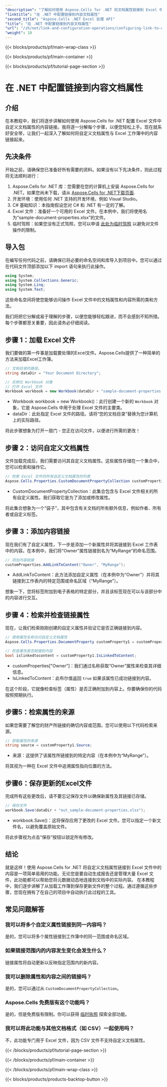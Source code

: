 ```yaml
---
"description": "了解如何使用 Aspose.Cells for .NET 将文档属性链接到 Excel 中的内容。面向开发人员的分步教程。"
"linktitle": "在 .NET 中配置链接到内容文档属性"
"second_title": "Aspose.Cells .NET Excel 处理 API"
"title": "在 .NET 中配置链接到内容文档属性"
"url": "/zh/net/link-and-configuration-operations/configuring-link-to-content-document-property/"
"weight": 10
---
```


{{< blocks/products/pf/main-wrap-class >}}

{{< blocks/products/pf/main-container >}}

{{< blocks/products/pf/tutorial-page-section >}}

# 在 .NET 中配置链接到内容文档属性

## 介绍

在本教程中，我们将逐步讲解如何使用 Aspose.Cells for .NET 配置 Excel 文件中自定义文档属性的内容链接。我将逐一分解每个步骤，以便您轻松上手。现在就系好安全带，让我们一起深入了解如何将自定义文档属性与 Excel 工作簿中的内容链接起来。

## 先决条件

开始之前，请确保您已准备好所有需要的资料。如果没有以下先决条件，则此过程将无法顺利进行：

1. Aspose.Cells for .NET 库：您需要在您的计算机上安装 Aspose.Cells for .NET。如果您尚未下载，请从 [Aspose.Cells for .NET下载页面](https://releases。aspose.com/cells/net/).
2. 开发环境：使用任何 .NET 支持的开发环境，例如 Visual Studio。
3. C# 基础知识：本指南假设您对 C# 和 .NET 有一定的了解。
4. Excel 文件：准备好一个可用的 Excel 文件。在本例中，我们将使用名为“sample-document-properties.xlsx”的文件。
5. 临时驾照：如果您没有正式驾照，您可以申请 [此处为临时驾照](https://purchase.aspose.com/temporary-license/) 以避免对文件操作的限制。

## 导入包

在编写任何代码之前，请确保已将必要的命名空间和库导入到项目中。您可以通过在代码文件顶部添加以下 import 语句来执行此操作。

```csharp
using System;
using System.Collections.Generic;
using System.Linq;
using System.Text;
```

这些命名空间将使您能够访问操作 Excel 文件中的文档属性和内容所需的类和方法。

我们将把它分解成易于理解的步骤，以便您能够轻松跟进，而不会感到不知所措。每个步骤都至关重要，因此请务必仔细阅读。

## 步骤 1：加载 Excel 文件

我们要做的第一件事是加载要处理的Excel文件。Aspose.Cells提供了一种简单的方法来加载Excel工作簿。

```csharp
// 文档目录的路径。
string dataDir = "Your Document Directory";

// 实例化 Workbook 对象
// 打开 Excel 文件
Workbook workbook = new Workbook(dataDir + "sample-document-properties.xlsx");
```

- Workbook workbook = new Workbook()：此行创建一个新的 `Workbook` 对象，它是 Aspose.Cells 中用于处理 Excel 文件的主要类。
- dataDir：此处指定 Excel 文件的路径。请将“您的文档目录”替换为您计算机上的实际路径。

将此步骤想象为打开一扇门 - 您正在访问文件，以便进行所需的更改！

## 步骤 2：访问自定义文档属性

文件加载完成后，我们需要访问其自定义文档属性。这些属性存储在一个集合中，您可以检索和操作它。

```csharp
// 检索 Excel 文件的所有自定义文档属性的列表
Aspose.Cells.Properties.CustomDocumentPropertyCollection customProperties = workbook.Worksheets.CustomDocumentProperties;
```

- CustomDocumentPropertyCollection：此集合包含与 Excel 文件相关的所有自定义属性。我们获取它是为了添加或修改属性。

将此集合想象为一个“袋子”，其中包含有关文档的所有额外信息，例如作者、所有者或自定义标签。

## 步骤 3：添加内容链接

现在我们有了自定义属性，下一步是添加一个新属性并将其链接到 Excel 工作表中的内容。在本例中，我们将“Owner”属性链接到名为“MyRange”的命名范围。

```csharp
// 添加内容链接
customProperties.AddLinkToContent("Owner", "MyRange");
```

- AddLinkToContent：此方法添加自定义属性（在本例中为“Owner”）并将其链接到工作表内的特定范围或命名区域（“MyRange”）。

想象一下，您将标签附加到电子表格的特定部分，并且该标签现在可以与该部分中的内容进行交互。

## 步骤 4：检索并检查链接属性

现在，让我们检索刚刚创建的自定义属性并验证它是否正确链接到内容。

```csharp
// 使用属性名称访问自定义文档属性
Aspose.Cells.Properties.DocumentProperty customProperty1 = customProperties["Owner"];

// 检查属性是否链接到内容
bool islinkedtocontent = customProperty1.IsLinkedToContent;
```

- customProperties["Owner"]：我们通过名称获取“Owner”属性来检查其详细信息。
- IsLinkedToContent：此布尔值返回 `true` 如果该属性已成功链接到内容。

在这个阶段，它就像检查标签（属性）是否正确附加到内容上。你要确保你的代码按照预期执行。

## 步骤5：检索属性的来源

如果您需要了解您的财产所链接的确切内容或范围，您可以使用以下代码检索来源。

```csharp
// 获取属性的来源
string source = customProperty1.Source;
```

- 来源：这提供了该属性所链接到的特定内容（在本例中为“MyRange”）。

将其视为一种在 Excel 文件中追溯属性指向位置的方法。

## 步骤6：保存更新的Excel文件

完成所有这些更改后，请不要忘记保存文件以确保新属性及其链接已存储。

```csharp
// 保存文件
workbook.Save(dataDir + "out_sample-document-properties.xlsx");
```

- workbook.Save()：这将保存应用了更改的 Excel 文件。您可以指定一个新文件名，以避免覆盖原始文件。

将此步骤视为点击“保存”按钮以锁定所有修改。

## 结论

就是这样！使用 Aspose.Cells for .NET 将自定义文档属性链接到 Excel 文件中的内容是一项简单易用的功能。无论您是要自动生成报告还是管理大量 Excel 文件，此功能都可以帮助您将元数据动态地连接到文档中的实际内容。
在本教程中，我们逐步讲解了从加载工作簿到保存更新文件的整个过程。通过遵循这些步骤，您现在拥有了在自己的项目中自动执行此过程的工具。

## 常见问题解答

### 我可以将多个自定义属性链接到同一内容吗？
是的，您可以将多个属性链接到工作簿中的同一范围或命名区域。

### 如果链接范围内的内容发生变化会发生什么？
链接属性将自动更新以反映指定范围内的新内容。

### 我可以删除属性和内容之间的链接吗？
是的，您可以通过从 `CustomDocumentPropertyCollection`。

### Aspose.Cells 免费版有这个功能吗？
是的，但是免费版有限制。你可以获得 [临时执照](https://purchase.aspose.com/temporary-license/) 探索全部功能。

### 我可以将此功能与其他文档格式（如 CSV）一起使用吗？
不，此功能专门用于 Excel 文件，因为 CSV 文件不支持自定义文档属性。

{{< /blocks/products/pf/tutorial-page-section >}}

{{< /blocks/products/pf/main-container >}}

{{< /blocks/products/pf/main-wrap-class >}}

{{< blocks/products/products-backtop-button >}}